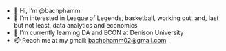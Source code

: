 - 👋 Hi, I’m @bachphamm
- 👀 I’m interested in League of Legends, basketball, working out, and, last but not least, data analytics and economics
- 🌱 I’m currently learning DA and ECON at Denison University
- 📫 Reach me at my gmail: bachphamm02@gmail.com

<!---
bachphamm/bachphamm is a ✨ special ✨ repository because its `README.md` (this file) appears on your GitHub profile.
You can click the Preview link to take a look at your changes.
--->

